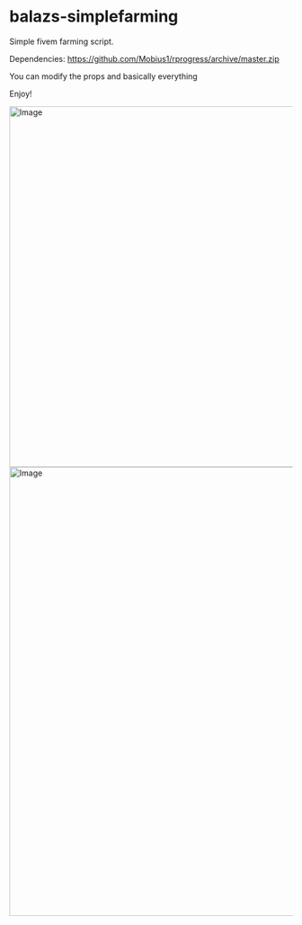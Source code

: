 # balazs-simplefarming
Simple fivem farming script.

Dependencies: https://github.com/Mobius1/rprogress/archive/master.zip

You can modify the props and basically everything

Enjoy!

<img width="1440" height="642" alt="Image" src="https://github.com/user-attachments/assets/695f2c4f-62ab-4de7-b67f-14a46b1e3e08" />

<img width="795" height="799" alt="Image" src="https://github.com/user-attachments/assets/9f5ed26f-c060-47bb-9af8-7b1cedf0b702" />
